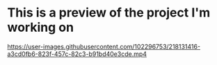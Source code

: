 # This is a preview of the project I'm working on


https://user-images.githubusercontent.com/102296753/218131416-a3cd0fb6-823f-457c-82c3-b91bd40e3cde.mp4
